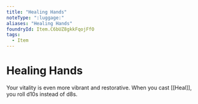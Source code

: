```yaml
---
title: "Healing Hands"
noteType: ":luggage:"
aliases: "Healing Hands"
foundryId: Item.C6bUZ8gkkFqojFfO
tags:
  - Item
---
```


# Healing Hands

Your vitality is even more vibrant and restorative. When you cast [[Heal]], you roll d10s instead of d8s.

